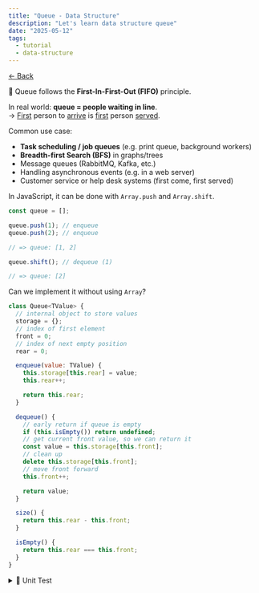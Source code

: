 ```yaml
---
title: "Queue - Data Structure"
description: "Let's learn data structure queue"
date: "2025-05-12"
tags:
  - tutorial
  - data-structure
---
```

[<- Back](/blog/2025-05-12-learn-coding-test)

🚶 Queue follows the **First-In-First-Out (FIFO)** principle.

In real world: **queue = people waiting in line**. <br />
-> <u>First</u> person to <u>arrive</u> is <u>first</u> person <u>served</u>.

Common use case:

- **Task scheduling / job queues** (e.g. print queue, background workers)
- **Breadth-first Search (BFS)** in graphs/trees
- Message queues (RabbitMQ, Kafka, etc.)
- Handling asynchronous events (e.g. in a web server)
- Customer service or help desk systems (first come, first served)

In JavaScript, it can be done with `Array.push` and `Array.shift`.

```js
const queue = [];

queue.push(1); // enqueue
queue.push(2); // enqueue

// => queue: [1, 2]

queue.shift(); // dequeue (1)

// => queue: [2]
```

Can we implement it without using `Array`?

```js
class Queue<TValue> {
  // internal object to store values
  storage = {};
  // index of first element
  front = 0;
  // index of next empty position
  rear = 0;

  enqueue(value: TValue) {
    this.storage[this.rear] = value;
    this.rear++;

    return this.rear;
  }

  dequeue() {
    // early return if queue is empty
    if (this.isEmpty()) return undefined;
    // get current front value, so we can return it
    const value = this.storage[this.front];
    // clean up
    delete this.storage[this.front];
    // move front forward
    this.front++;

    return value;
  }

  size() {
    return this.rear - this.front;
  }

  isEmpty() {
    return this.rear === this.front;
  }
}
```

<details>
<summary>🧪 Unit Test</summary>

```js
const queue = new Queue();

console.log("🧪 Queue Tests");

// Test 1: Should start empty
console.assert(queue.isEmpty() === true, "Queue should start empty");

// Test 2: Enqueue one item
queue.enqueue("X");
console.assert(queue.size() === 1, "Size should be 1");

// Test 3: Enqueue more
queue.enqueue("Y");
queue.enqueue("Z");
console.assert(queue.size() === 3, "Size should be 3 after 3 enqueues");

// Test 4: Dequeue
const firstOut = queue.dequeue();
console.assert(firstOut === "X", "First dequeued should be 'X'");
console.assert(queue.size() === 2, "Size should be 2");

// Test 5: Dequeue remaining
queue.dequeue();
queue.dequeue();
console.assert(queue.isEmpty() === true, "Queue should be empty");
console.assert(queue.dequeue() === undefined, "Dequeue from empty queue returns undefined");

console.log("✅ Queue tests passed!");
```

</details>
